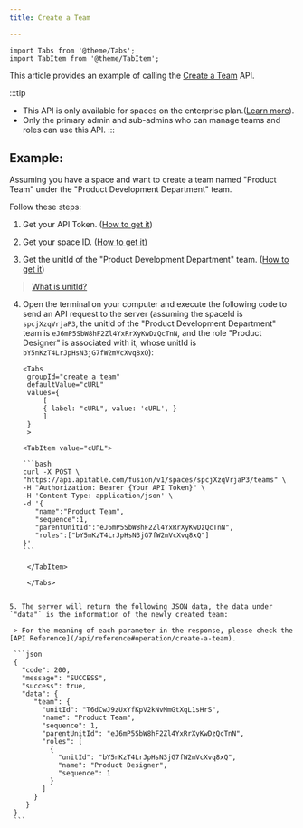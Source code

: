 ```yaml
---
title: Create a Team

---
```


````mdx-code-block
import Tabs from '@theme/Tabs';
import TabItem from '@theme/TabItem';
````

This article provides an example of calling the [Create a Team](/api/reference#operation/create-a-team) API.

:::tip
- This API is only available for spaces on the enterprise plan.([Learn more](https://apitable.com/pricing)).
- Only the primary admin and sub-admins who can manage teams and roles can use this API.
:::

## Example:

Assuming you have a space and want to create a team named "Product Team" under the "Product Development Department" team.

Follow these steps:

1. Get your API Token. ([How to get it](quick-start#get-api-token))

2. Get your space ID. ([How to get it](/api/introduction#spaceid))

3. Get the unitId of the "Product Development Department" team. ([How to get it](/api/list-teams))
> [What is unitId?](/api/faqs#what-is-the-meaning-of-unitid-in-the-contacts-api)

4. Open the terminal on your computer and execute the following code to send an API request to the server (assuming the spaceId is `spcjXzqVrjaP3`, the unitId of the "Product Development Department" team is `eJ6mP5SbW8hF2Zl4YxRrXyKwDzQcTnN`, and the role "Product Designer" is associated with it, whose unitId is `bY5nKzT4LrJpHsN3jG7fW2mVcXvq8xQ`):

   `````mdx-code-block
   <Tabs
    groupId="create a team"
    defaultValue="cURL"
    values={
        [
        { label: "cURL", value: 'cURL', }
        ]
    }
    >

   <TabItem value="cURL">

   ```bash
   curl -X POST \
   "https://api.apitable.com/fusion/v1/spaces/spcjXzqVrjaP3/teams" \
   -H "Authorization: Bearer {Your API Token}" \
   -H 'Content-Type: application/json' \
   -d '{
      "name":"Product Team",
      "sequence":1, 
      "parentUnitId":"eJ6mP5SbW8hF2Zl4YxRrXyKwDzQcTnN",
      "roles":["bY5nKzT4LrJpHsN3jG7fW2mVcXvq8xQ"]
   }'
   ```

    </TabItem>

    </Tabs>
  `````

5. The server will return the following JSON data, the data under `"data"` is the information of the newly created team:

   > For the meaning of each parameter in the response, please check the [API Reference](/api/reference#operation/create-a-team).

   ```json
   {
     "code": 200,
     "message": "SUCCESS",
     "success": true,
     "data": {
        "team": {
          "unitId": "T6dCwJ9zUxYfKpV2kNvMmGtXqL1sHrS",
          "name": "Product Team",
          "sequence": 1,
          "parentUnitId": "eJ6mP5SbW8hF2Zl4YxRrXyKwDzQcTnN",
          "roles": [
            {
              "unitId": "bY5nKzT4LrJpHsN3jG7fW2mVcXvq8xQ",
              "name": "Product Designer",
              "sequence": 1
            }
          ]
        }
      }
   }
   ```